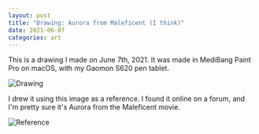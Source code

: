 ```yaml
---
layout: post
title: "Drawing: Aurora from Maleficent (I think)"
date: 2021-06-07
categories: art
---
```


This is a drawing I made on June 7th, 2021. It was made in MediBang Paint Pro on macOS, with my Gaomon S620 pen tablet.

![Drawing](/assets/images/art/2021-06-07-drawing.png)

I drew it using this image as a reference. I found it online on a forum, and I'm pretty sure it's Aurora from the Maleficent movie.

![Reference](/assets/images/art/2021-06-07-reference.jpg)